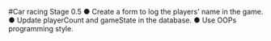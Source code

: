 #Car racing Stage 0.5
● Create a form to log the players' name in the game.
● Update playerCount and gameState in the database.
● Use OOPs programming style.
